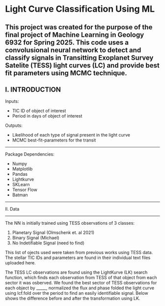 # Light Curve Classification Using ML
This project was created for the purpose of the final project of Machine Learning in Geology 6932 for Spring 2025. This code uses a convolusional neural network to detect and classify signals in Transitting Exoplanet Survey Satelite (TESS) light curves (LC) and provide best fit parameters using MCMC technique. 
-------------------------------------------------------------------------------------------------------------------------------------------------------------------------------------------
I. INTRODUCTION
-------------------------------------------------------------------------------------------------------------------------------------------------------------------------------------------
Inputs:
  - TIC ID of object of interest
  - Period in days of object of interest

Outputs:
  - Likelihood of each type of signal present in the light curve
  - MCMC best-fit-parameters for the transit

-------------------------------------------------------------------------------------------------------------------------------------------------------------------------------------------

Package Dependencies:
  - Numpy
  - Matplotlib
  - Pandas
  - Lightkurve
  - SKLearn
  - Tensor Flow
  - Batman

-------------------------------------------------------------------------------------------------------------------------------------------------------------------------------------------

II. Data 

-------------------------------------------------------------------------------------------------------------------------------------------------------------------------------------------

The NN is initially trained using TESS observations of 3 classes: 
  1. Planetary Signal (Olmschenk et. al 2021)
  2. Binary Signal (Michael)
  3. No Indetifiable Signal (need to find)

This list of ojects used were taken from previous works using TESS data. The stellar TIC IDs and parameters are found in their individual text files uploaded here. 

The TESS LC observations are found using the LightKurve (LK) search function, which finds each observation from TESS of that object from each sector it was osberved. We found the best sector of TESS observations for each object by _____, normalized the flux and phase folded the light curve using lcf.fold over the period to find an easily identifiable signal. Below shows the difference before and after the transformation using LK.

